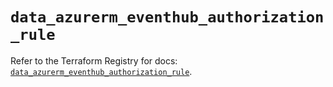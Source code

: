 # `data_azurerm_eventhub_authorization_rule`

Refer to the Terraform Registry for docs: [`data_azurerm_eventhub_authorization_rule`](https://registry.terraform.io/providers/hashicorp/azurerm/2.99.0/docs/data-sources/eventhub_authorization_rule).
